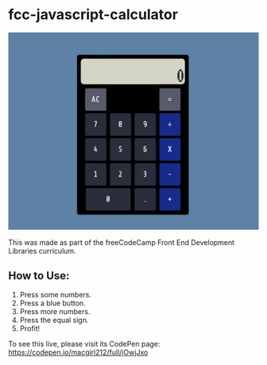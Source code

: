 # fcc-javascript-calculator

![Preview image](./preview.png)

This was made as part of the freeCodeCamp Front End Development Libraries curriculum.

## How to Use:

1. Press some numbers.
2. Press a blue button.
3. Press more numbers.
4. Press the equal sign.
5. Profit!

To see this live, please visit its CodePen page: https://codepen.io/macgirl212/full/jOwjJxo
